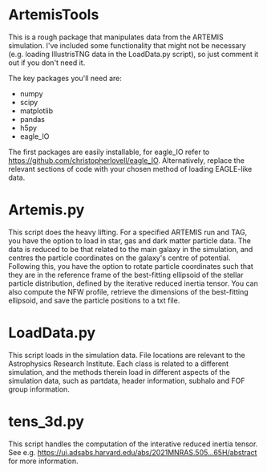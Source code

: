 # ArtemisTools

This is a rough package that manipulates data from the ARTEMIS simulation. I've included some functionality that might not be necessary 
(e.g. loading IllustrisTNG data in the LoadData.py script), so just comment it out if you don't need it. 

The key packages you'll need are:
* numpy
* scipy
* matplotlib
* pandas
* h5py
* eagle_IO

The first packages are easily installable, for eagle_IO refer to https://github.com/christopherlovell/eagle_IO. Alternatively, replace
the relevant sections of code with your chosen method of loading EAGLE-like data.

# Artemis.py

This script does the heavy lifting. For a specified ARTEMIS run and TAG, you have the option to load in star, gas and dark matter particle data.
The data is reduced to be that related to the main galaxy in the simulation, and centres the particle coordinates on the galaxy's centre of potential. 
Following this, you have the option to rotate particle coordinates such that they are in the reference frame of the best-fitting ellipsoid of the 
stellar particle distribution, defined by the iterative reduced inertia tensor. You can also compute the NFW profile, retrieve the dimensions of the 
best-fitting ellipsoid, and save the particle positions to a txt file.

# LoadData.py

This script loads in the simulation data. File locations are relevant to the Astrophysics Research Institute. Each class is related to a different simulation,
and the methods therein load in different aspects of the simulation data, such as partdata, header information, subhalo and FOF group information. 

# tens_3d.py

This script handles the computation of the interative reduced inertia tensor. See e.g. https://ui.adsabs.harvard.edu/abs/2021MNRAS.505...65H/abstract for 
more information.

